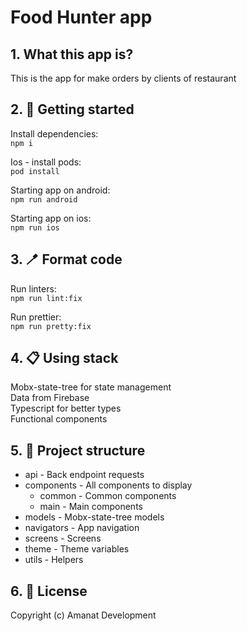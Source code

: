 # Food Hunter app

## 1. What this app is?
This is the app for make orders by clients of restaurant

## 2. 🎉 Getting started

Install dependencies:<br />
```npm i```

Ios - install pods:<br />
```pod install```

Starting app on android:<br />
```npm run android```<br />

Starting app on ios:<br />
```npm run ios```

## 3. 🪥 Format code

Run linters:<br />
```npm run lint:fix```

Run prettier:<br />
```npm run pretty:fix```

## 4. 📋 Using stack

Mobx-state-tree for state management<br />
Data from Firebase<br />
Typescript for better types<br />
Functional components<br />

## 5. 📖 Project structure

* api - Back endpoint requests
* components - All components to display
    * common - Common components
    * main - Main components
* models - Mobx-state-tree models
* navigators - App navigation  
* screens - Screens
* theme - Theme variables  
* utils - Helpers

## 6. 💎 License

Copyright (c) Amanat Development

